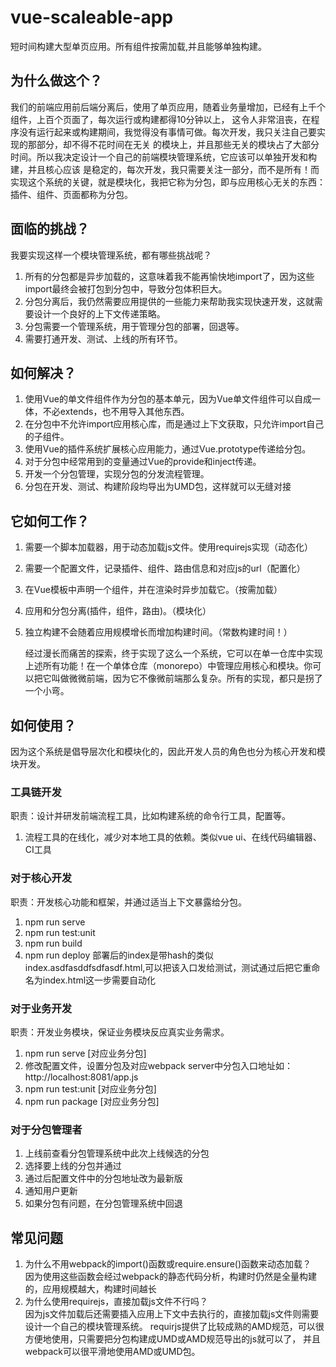 # vue-scaleable-app
短时间构建大型单页应用。所有组件按需加载,并且能够单独构建。

## 为什么做这个？
我们的前端应用前后端分离后，使用了单页应用，随着业务量增加，已经有上千个组件，上百个页面了，每次运行或构建都得10分钟以上，
这令人非常沮丧，在程序没有运行起来或构建期间，我觉得没有事情可做。每次开发，我只关注自己要实现的那部分，却不得不花时间在无关
的模块上，并且那些无关的模块占了大部分时间。所以我决定设计一个自己的前端模块管理系统，它应该可以单独开发和构建，并且核心应该
是稳定的，每次开发，我只需要关注一部分，而不是所有！而实现这个系统的关键，就是模块化，我把它称为分包，即与应用核心无关的东西：
插件、组件、页面都称为分包。

## 面临的挑战？
我要实现这样一个模块管理系统，都有哪些挑战呢？  
1. 所有的分包都是异步加载的，这意味着我不能再愉快地import了，因为这些import最终会被打包到分包中，导致分包体积巨大。
2. 分包分离后，我仍然需要应用提供的一些能力来帮助我实现快速开发，这就需要设计一个良好的上下文传递策略。
3. 分包需要一个管理系统，用于管理分包的部署，回退等。
4. 需要打通开发、测试、上线的所有环节。

## 如何解决？
1. 使用Vue的单文件组件作为分包的基本单元，因为Vue单文件组件可以自成一体，不必extends，也不用导入其他东西。
1. 在分包中不允许import应用核心库，而是通过上下文获取，只允许import自己的子组件。
1. 使用Vue的插件系统扩展核心应用能力，通过Vue.prototype传递给分包。
1. 对于分包中经常用到的变量通过Vue的provide和inject传递。
1. 开发一个分包管理，实现分包的分发流程管理。
1. 分包在开发、测试、构建阶段均导出为UMD包，这样就可以无缝对接

## 它如何工作？
1. 需要一个脚本加载器，用于动态加载js文件。使用requirejs实现（动态化）
1. 需要一个配置文件，记录插件、组件、路由信息和对应js的url（配置化）
1. 在Vue模板中声明一个组件，并在渲染时异步加载它。（按需加载）
1. 应用和分包分离(插件，组件，路由)。（模块化）
1. 独立构建不会随着应用规模增长而增加构建时间。（常数构建时间！）

    经过漫长而痛苦的探索，终于实现了这么一个系统，它可以在单一仓库中实现上述所有功能！在一个单体仓库（monorepo）中管理应用核心和模块。你可以把它叫做微微前端，因为它不像微前端那么复杂。所有的实现，都只是拐了一个小弯。

## 如何使用？
因为这个系统是倡导层次化和模块化的，因此开发人员的角色也分为核心开发和模块开发。
### 工具链开发
职责：设计并研发前端流程工具，比如构建系统的命令行工具，配置等。
1. 流程工具的在线化，减少对本地工具的依赖。类似vue ui、在线代码编辑器、CI工具
### 对于核心开发
职责：开发核心功能和框架，并通过适当上下文暴露给分包。
1. npm run serve
1. npm run test:unit
1. npm run build
1. npm run deploy
部署后的index是带hash的类似index.asdfasddfsdfasdf.html,可以把该入口发给测试，测试通过后把它重命名为index.html这一步需要自动化

### 对于业务开发
职责：开发业务模块，保证业务模块反应真实业务需求。
1. npm run serve [对应业务分包]
1. 修改配置文件，设置分包及对应webpack server中分包入口地址如：http://localhost:8081/app.js
1. npm run test:unit [对应业务分包]
1. npm run package [对应业务分包]

### 对于分包管理者
1. 上线前查看分包管理系统中此次上线候选的分包
1. 选择要上线的分包并通过
1. 通过后配置文件中的分包地址改为最新版
1. 通知用户更新
1. 如果分包有问题，在分包管理系统中回退

## 常见问题
1. 为什么不用webpack的import()函数或require.ensure()函数来动态加载？  
因为使用这些函数会经过webpack的静态代码分析，构建时仍然是全量构建的，应用规模越大，构建时间越长
1. 为什么使用requirejs，直接加载js文件不行吗？  
因为js文件加载后还需要插入应用上下文中去执行的，直接加载js文件则需要设计一个自己的模块管理系统。
requirjs提供了比较成熟的AMD规范，可以很方便地使用，只需要把分包构建成UMD或AMD规范导出的js就可以了，
并且webpack可以很平滑地使用AMD或UMD包。
  